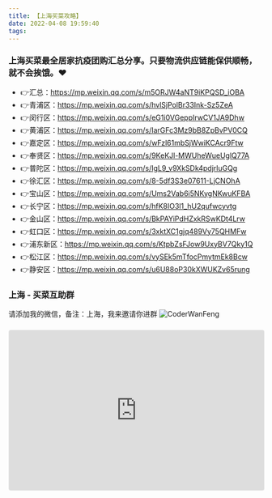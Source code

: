 ```yaml
---
title: 【上海买菜攻略】
date: 2022-04-08 19:59:40
tags:
---
```







### 上海买菜最全居家抗疫团购汇总分享。只要物流供应链能保供顺畅，就不会挨饿。❤
- 👉汇总：https://mp.weixin.qq.com/s/m5ORJW4aNT9iKPQSD_iOBA
- 👉青浦区：https://mp.weixin.qq.com/s/hvlSjPolBr33Ink-Sz5ZeA
- 👉闵行区：https://mp.weixin.qq.com/s/eG1i0VGeppIrwCV1JA9Dhw
- 👉黄浦区：https://mp.weixin.qq.com/s/IarGFc3Mz9bB8ZpBvPV0CQ
- 👉嘉定区：https://mp.weixin.qq.com/s/wFzl61mbSjWwiKCAcr9Ftw
- 👉奉贤区：https://mp.weixin.qq.com/s/9KeKJl-MWUheWueUglQ77A
- 👉普陀区：https://mp.weixin.qq.com/s/IgL9_v9XkSDk4pdjrluGQg
- 👉徐汇区：https://mp.weixin.qq.com/s/8-5df3S3e07611-LjCNOhA
- 👉宝山区：https://mp.weixin.qq.com/s/Ums2Vab6i5NKygNKwuKFBA
- 👉长宁区：https://mp.weixin.qq.com/s/hfK8IO3l1_hU2qufwcyvtg
- 👉金山区：https://mp.weixin.qq.com/s/BkPAYiPdHZxkRSwKDt4Lrw
- 👉虹口区：https://mp.weixin.qq.com/s/3xktXC1gjq489Vy75QHMFw
- 👉浦东新区：https://mp.weixin.qq.com/s/KtpbZsFJow9UxyBV7Qky1Q
- 👉松江区：https://mp.weixin.qq.com/s/vySEk5mTfocPmytmEk8Bcw
- 👉静安区：https://mp.weixin.qq.com/s/u6U88oP30kXWUKZv65rung

<!-- more -->

### 上海 - 买菜互助群
请添加我的微信，备注：上海，我来邀请你进群
![CoderWanFeng](https://www.python-office.com/api/img-cdn/group/qr-code.jpg)

<div style="position:relative;width:100%;height:0;padding-top:55.56%;padding-bottom:36px;margin-top:1.6em;margin-bottom:0.9em;overflow:hidden;border:1px solid #EBEBEB;border-radius:4px;"><iframe loading="lazy" style="position:absolute;width:100%;height:100%;top:0;left:0;border:none;padding:0;margin:0;" src="https://www.gaoding.com/design/view?id=x36QNreMZW&type=embed" allowfullscreen="allowfullscreen" allow="fullscreen"></iframe></div>